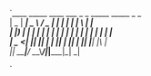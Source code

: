  `____  _____ ____     ___  _   _ _____ _____ _   _   
|  _ \| ____|  _ \   / _ \| | | | ____| ____| \ | |  
| |_) |  _| | | | | | | | | | | |  _| |  _| |  \| |  
|  _ <| |___| |_| | | |_| | |_| | |___| |___| |\  |  
|_| \_\_____|____/   \__\_\\___/|_____|_____|_| \_|  
                                                     
`

